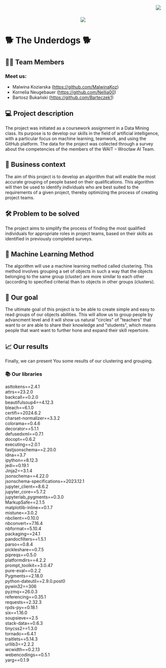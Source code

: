 <img align="right" src="https://visitor-badge.laobi.icu/badge?page_id=MalwinaKoz.Project-People-Analytics" />

<h1 align="center">
    <img src="https://readme-typing-svg.herokuapp.com/?font=Righteous&size=40&center=true&vCenter=true&width=500&height=70&duration=4000&lines=Hi+There!+👋;+We're+The+Underdogs!;" />
</h1>


# :dog2: **The Underdogs** :dog2:

## :student: Team Members
### Meet us:
 - Malwina Koziarska (https://github.com/MalwinaKoz) 
 - Kornelia Neugebauer (https://github.com/Nellia00)
 - Bartosz Bukański (https://github.com/Barteczek1) 



## :computer: Project description
The project was initiated as a coursework assignment in a Data Mining class. Its purpose is to develop our skills in the field of artificial intelligence, with a particular focus on machine learning, teamwork, and using the GitHub platform. The data for the project was collected through a survey about the competencies of the members of the WAIT – Wrocław AI Team.

## :briefcase: Business context
The aim of this project is to develop an algorithm that will enable the most accurate grouping of people based on their qualifications. This algorithm will then be used to identify individuals who are best suited to the requirements of a given project, thereby optimizing the process of creating project teams.

## :hammer_and_wrench: Problem to be solved
The project aims to simplify the process of finding the most qualified individuals for appropriate roles in project teams, based on their skills as identified in previously completed surveys.

## :mechanical_arm: Machine Learning Method
The algorithm will use a machine learning method called clustering. This method involves grouping a set of objects in such a way that the objects belonging to the same group (cluster) are more similar to each other (according to specified criteria) than to objects in other groups (clusters).

## :dart: Our goal
The ultimate goal of this project is to be able to create simple and easy to read groups of our objects abilities. This will allow us to group people by advancment level and it will show us natural "circles" of "teachers" that want to or are able to share their knowledge and "students", which means people that want want to further hone and expand their skill repertoire.

## :chart_with_upwards_trend: Our results
Finally, we can present You some results of our clustering and grouping.

### :books: Our libraries
asttokens==2.4.1  
attrs==23.2.0  
backcall==0.2.0  
beautifulsoup4==4.12.3  
bleach==6.1.0  
certifi==2024.6.2  
charset-normalizer==3.3.2  
colorama==0.4.6  
decorator==5.1.1  
defusedxml==0.7.1  
docopt==0.6.2  
executing==2.0.1  
fastjsonschema==2.20.0  
idna==3.7  
ipython==8.12.3  
jedi==0.19.1  
Jinja2==3.1.4  
jsonschema==4.22.0  
jsonschema-specifications==2023.12.1  
jupyter_client==8.6.2  
jupyter_core==5.7.2  
jupyterlab_pygments==0.3.0  
MarkupSafe==2.1.5  
matplotlib-inline==0.1.7  
mistune==3.0.2  
nbclient==0.10.0  
nbconvert==7.16.4  
nbformat==5.10.4  
packaging==24.1  
pandocfilters==1.5.1  
parso==0.8.4  
pickleshare==0.7.5  
pipreqs==0.5.0  
platformdirs==4.2.2  
prompt_toolkit==3.0.47  
pure-eval==0.2.2  
Pygments==2.18.0  
python-dateutil==2.9.0.post0  
pywin32==306  
pyzmq==26.0.3  
referencing==0.35.1  
requests==2.32.3  
rpds-py==0.18.1  
six==1.16.0  
soupsieve==2.5  
stack-data==0.6.3  
tinycss2==1.3.0  
tornado==6.4.1  
traitlets==5.14.3  
urllib3==2.2.2  
wcwidth==0.2.13  
webencodings==0.5.1  
yarg==0.1.9  